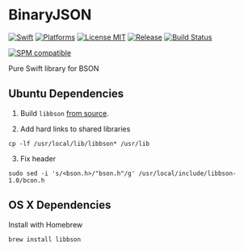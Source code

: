 # BinaryJSON
[![Swift](https://img.shields.io/badge/swift-2.2-orange.svg?style=flat)](https://developer.apple.com/swift/)
[![Platforms](https://img.shields.io/badge/platform-osx%20%7C%20linux-lightgrey.svg)](https://www.swift.org)
[![License MIT](https://img.shields.io/badge/License-MIT-blue.svg?style=flat)](https://tldrlegal.com/license/mit-license)
[![Release](https://img.shields.io/github/release/pureswift/BinaryJSON.svg)](https://github.com/PureSwift/BinaryJSON/releases)
[![Build Status](https://travis-ci.org/Danappelxx/BinaryJSON.svg?branch=master)](https://travis-ci.org/Danappelxx/BinaryJSON)

[![SPM compatible](https://img.shields.io/badge/SPM-compatible-4BC51D.svg?style=flat)](https://github.com/apple/swift-package-manager)

Pure Swift library for BSON

## Ubuntu Dependencies

1. Build ```libbson``` [from source](https://github.com/mongodb/libbson).

2. Add hard links to shared libraries
```
cp -lf /usr/local/lib/libbson* /usr/lib
```
3. Fix header
```
sudo sed -i 's/<bson.h>/"bson.h"/g' /usr/local/include/libbson-1.0/bcon.h
```

## OS X Dependencies

Install with Homebrew

```brew install libbson```
